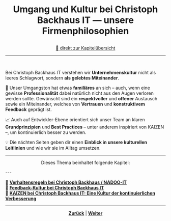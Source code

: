# <p align="center">Umgang und Kultur bei Christoph Backhaus IT — unsere Firmenphilosophien</p>

<p align="center">
<a href="#dieses-thema-beinhaltet-folgende-kapitel">🚀 direkt zur Kapitelübersicht</a>
</p>

---
<br>

Bei Christoph Backhaus IT verstehen wir **Unternehmenskultur** nicht als leeres Schlagwort, sondern **als gelebtes Miteinander**. 

👐 Unser Umgangston hat etwas **familiäres** an sich – auch, wenn eine gewisse **Professionalität** dabei natürlich nicht aus den Augen verloren werden sollte. Gewünscht sind ein **respektvoller** und **offener** Austausch sowie ein Miteinander, welches von **Vertrauen** und **konstruktivem Feedback** geprägt ist. 

📈 Auch auf Entwickler-Ebene orientiert sich unser Team an klaren **Grundprinzipien** und **Best Practices** – unter anderem inspiriert von KAIZEN –, um kontinuierlich besser zu werden. 

💡 Die nächten Seiten geben dir einen **Einblick in unsere kulturellen Leitlinien** und wie wir sie im Alltag umsetzen.

---

 <p align="center">Dieses Thema beinhaltet folgende Kapitel:</p>
---

🔹 [**Verhaltensregeln bei Christoph Backhaus / NADOO-IT**](/docs/01-organisation/08-firmenphilosophie/01-verhaltensregeln/README.md) </br>
🔹 [**Feedback-Kultur bei Christoph Backhaus IT**](/docs/01-organisation/08-firmenphilosophie/02-feedback-kultur/README.md) </br>
🔹 [**KAIZEN bei Christoph Backhaus IT: Eine Kultur der kontinuierlichen Verbesserung**](/docs/01-organisation/08-firmenphilosophie/03-kaizen/README.md) </br>

---

<p align="center">
<a href="/docs/01-organisation/07-datenschutz/README.md"><strong>Zurück</strong></a> | 
<a href="/docs/01-organisation/08-firmenphilosophie/01-verhaltensregeln/README.md"><strong>Weiter</strong></a>
</p>

